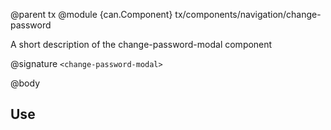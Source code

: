 @parent tx
@module {can.Component} tx/components/navigation/change-password <change-password-modal>

A short description of the change-password-modal component

@signature `<change-password-modal>`

@body

## Use

